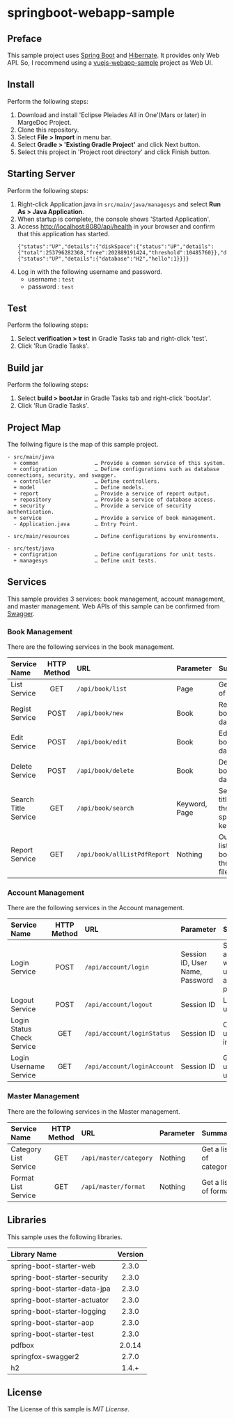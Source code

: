 # springboot-webapp-sample

## Preface
This sample project uses [Spring Boot](http://spring.io/projects/spring-boot) and [Hibernate](http://hibernate.org/). It provides only Web API. So, I recommend using a [vuejs-webapp-sample](https://github.com/ybkuroki/vuejs-webapp-sample) project as Web UI.

## Install
Perform the following steps:

1. Download and install 'Eclipse Pleiades All in One'(Mars or later) in MargeDoc Project.
1. Clone this repository.
1. Select **File > Import** in menu bar.
1. Select **Gradle > 'Existing Gradle Project'** and click Next button.
1. Select this project in 'Project root directory' and click Finish button.

## Starting Server
Perform the following steps:

1. Right-click Application.java in ``src/main/java/managesys`` and select **Run As > Java Application**.
1. When startup is complete, the console shows 'Started Application'.
1. Access [http://localhost:8080/api/health](http://localhost:8080/api/health) in your browser and confirm that this application has started.
    ```
    {"status":"UP","details":{"diskSpace":{"status":"UP","details":{"total":253796282368,"free":202889191424,"threshold":10485760}},"db":{"status":"UP","details":{"database":"H2","hello":1}}}}
    ```
1. Log in with the following username and password.
    - username : ``test``
    - password : ``test``

## Test
Perform the following steps:

1. Select **verification > test**  in Gradle Tasks tab and right-click 'test'.
1. Click 'Run Gradle Tasks'.

## Build jar
Perform the following steps:

1. Select **build > bootJar**  in Gradle Tasks tab and right-click 'bootJar'.
1. Click 'Run Gradle Tasks'.

## Project Map
The follwing figure is the map of this sample project.

```
- src/main/java
  + common                  … Provide a common service of this system.
  + configration            … Define configurations such as database connections, security, and swagger.
  + controller              … Define controllers.
  + model                   … Define models.
  + report                  … Provide a service of report output.
  + repository              … Provide a service of database access.
  + security                … Provide a service of security authentication.
  + service                 … Provide a service of book management.
  - Application.java        … Entry Point.

- src/main/resources        … Define configurations by environments.

- src/test/java
  + configration            … Define configurations for unit tests.
  + managesys               … Define unit tests.
```

## Services
This sample provides 3 services: book management, account management, and master management.
Web APIs of this sample can be confirmed from [Swagger](http://localhost:8080/swagger-ui.html).

### Book Management
There are the following services in the book management.

|Service Name|HTTP Method|URL|Parameter|Summary|
|:---|:---:|:---|:---|:---|
|List Service|GET|``/api/book/list``|Page|Get a list of books.|
|Regist Service|POST|``/api/book/new``|Book|Regist a book data.|
|Edit Service|POST|``/api/book/edit``|Book|Edit a book data.|
|Delete Service|POST|``/api/book/delete``|Book|Delete a book data.|
|Search Title Service|GET|``/api/book/search``|Keyword, Page|Search a title with  the specified keyword.|
|Report Service|GET|``/api/book/allListPdfReport``|Nothing|Output a list of books to the PDF file.|

### Account Management
There are the following services in the Account management.

|Service Name|HTTP Method|URL|Parameter|Summary|
|:---|:---:|:---|:---|:---|
|Login Service|POST|``/api/account/login``|Session ID, User Name, Password|Session authentication with username and password.|
|Logout Service|POST|``/api/account/logout``|Session ID|Logout a user.|
|Login Status Check Service|GET|``/api/account/loginStatus``|Session ID|Check if the user is logged in.|
|Login Username Service|GET|``/api/account/loginAccount``|Session ID|Get the login user's username.|

### Master Management
There are the following services in the Master management.

|Service Name|HTTP Method|URL|Parameter|Summary|
|:---|:---:|:---|:---|:---|
|Category List Service|GET|``/api/master/category``|Nothing|Get a list of categories.|
|Format List Service|GET|``/api/master/format``|Nothing|Get a list of formats.|

## Libraries
This sample uses the following libraries.

|Library Name|Version|
|:---|:---:|
|spring-boot-starter-web|2.3.0|
|spring-boot-starter-security|2.3.0|
|spring-boot-starter-data-jpa|2.3.0|
|spring-boot-starter-actuator|2.3.0|
|spring-boot-starter-logging|2.3.0|
|spring-boot-starter-aop|2.3.0|
|spring-boot-starter-test|2.3.0|
|pdfbox|2.0.14|
|springfox-swagger2|2.7.0|
|h2|1.4.+|

## License
The License of this sample is *MIT License*.
